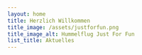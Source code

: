 ```yaml
---
layout: home
title: Herzlich Willkommen
title_image: /assets/justforfun.png
title_image_alt: Hummelflug Just For Fun
list_title: Aktuelles
---
```

